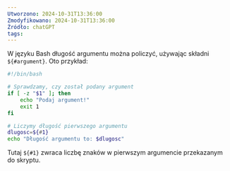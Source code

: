 ```yaml
---
Utworzono: 2024-10-31T13:36:00
Zmodyfikowano: 2024-10-31T13:36:00
Źródło: chatGPT
tags:
---
```


W języku Bash długość argumentu można policzyć, używając składni `${#argument}`. Oto przykład:

```bash
#!/bin/bash

# Sprawdzamy, czy został podany argument
if [ -z "$1" ]; then
    echo "Podaj argument!"
    exit 1
fi

# Liczymy długość pierwszego argumentu
dlugosc=${#1}
echo "Długość argumentu to: $dlugosc"
```

Tutaj `${#1}` zwraca liczbę znaków w pierwszym argumencie przekazanym do skryptu.